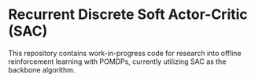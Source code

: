 # Recurrent Discrete Soft Actor-Critic (SAC)

This repository contains work-in-progress code for research into offline reinforcement learning with POMDPs, currently utilizing SAC as the backbone algorithm. 
